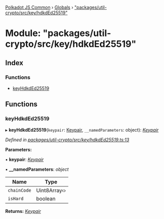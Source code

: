 [Polkadot JS Common](../README.md) › [Globals](../globals.md) › ["packages/util-crypto/src/key/hdkdEd25519"](_packages_util_crypto_src_key_hdkded25519_.md)

# Module: "packages/util-crypto/src/key/hdkdEd25519"

## Index

### Functions

* [keyHdkdEd25519](_packages_util_crypto_src_key_hdkded25519_.md#keyhdkded25519)

## Functions

###  keyHdkdEd25519

▸ **keyHdkdEd25519**(`keypair`: [Keypair](../interfaces/_packages_util_crypto_src_types_.keypair.md), `__namedParameters`: object): *[Keypair](../interfaces/_packages_util_crypto_src_types_.keypair.md)*

*Defined in [packages/util-crypto/src/key/hdkdEd25519.ts:13](https://github.com/polkadot-js/common/blob/e845132d/packages/util-crypto/src/key/hdkdEd25519.ts#L13)*

**Parameters:**

▪ **keypair**: *[Keypair](../interfaces/_packages_util_crypto_src_types_.keypair.md)*

▪ **__namedParameters**: *object*

Name | Type |
------ | ------ |
`chainCode` | Uint8Array‹› |
`isHard` | boolean |

**Returns:** *[Keypair](../interfaces/_packages_util_crypto_src_types_.keypair.md)*
